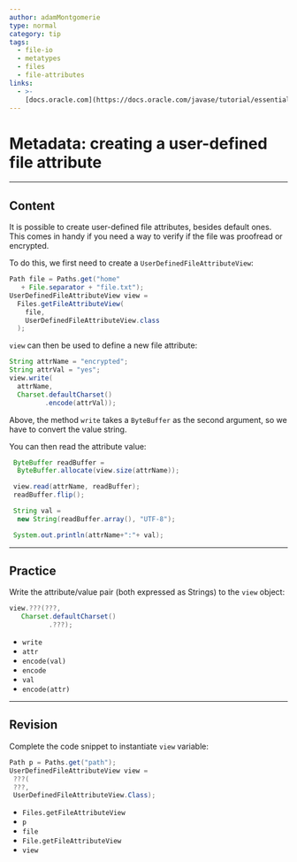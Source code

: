 ```yaml
---
author: adamMontgomerie
type: normal
category: tip
tags:
  - file-io
  - metatypes
  - files
  - file-attributes
links:
  - >-
    [docs.oracle.com](https://docs.oracle.com/javase/tutorial/essential/io/fileAttr.html){website}
---
```


# Metadata: creating a user-defined file attribute


---

## Content

It is possible to create user-defined file attributes, besides default ones. This comes in handy if you need a way to verify if the file was proofread or encrypted.

To do this, we first need to create a `UserDefinedFileAttributeView`:

```java
Path file = Paths.get("home" 
   + File.separator + "file.txt");
UserDefinedFileAttributeView view = 
  Files.getFileAttributeView(
    file,
    UserDefinedFileAttributeView.class
  );
```

`view` can then be used to define a new file attribute:

```java
String attrName = "encrypted";
String attrVal = "yes";
view.write(
  attrName,
  Charset.defaultCharset()
         .encode(attrVal));
```

Above, the method `write` takes a `ByteBuffer` as the second argument, so we have to convert the value string.

You can then read the attribute value:

```java
 ByteBuffer readBuffer = 
  ByteBuffer.allocate(view.size(attrName));

 view.read(attrName, readBuffer);
 readBuffer.flip();

 String val = 
  new String(readBuffer.array(), "UTF-8");

 System.out.println(attrName+":"+ val);
```


---

## Practice

Write the attribute/value pair (both expressed as Strings) to the `view` object:

```java
view.???(???,
   Charset.defaultCharset()
          .???);
```

- `write` 
- `attr` 
- `encode(val)` 
- `encode` 
- `val` 
- `encode(attr)`


---

## Revision

Complete the code snippet to instantiate `view` variable:

```java
Path p = Paths.get("path");
UserDefinedFileAttributeView view =
 ???(
 ???,
 UserDefinedFileAttributeView.Class);
```

- `Files.getFileAttributeView` 
- `p` 
- `file` 
- `File.getFileAttributeView` 
- `view`
